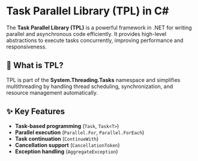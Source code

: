 ﻿# Task Parallel Library (TPL) in C#

The **Task Parallel Library (TPL)** is a powerful framework in .NET for writing parallel and asynchronous code efficiently. It provides high-level abstractions to execute tasks concurrently, improving performance and responsiveness.

## 🚀 What is TPL?
TPL is part of the **System.Threading.Tasks** namespace and simplifies multithreading by handling thread scheduling, synchronization, and resource management automatically.

## ✨ Key Features
- **Task-based programming** (`Task`, `Task<T>`)
- **Parallel execution** (`Parallel.For`, `Parallel.ForEach`)
- **Task continuation** (`ContinueWith`)
- **Cancellation support** (`CancellationToken`)
- **Exception handling** (`AggregateException`)



